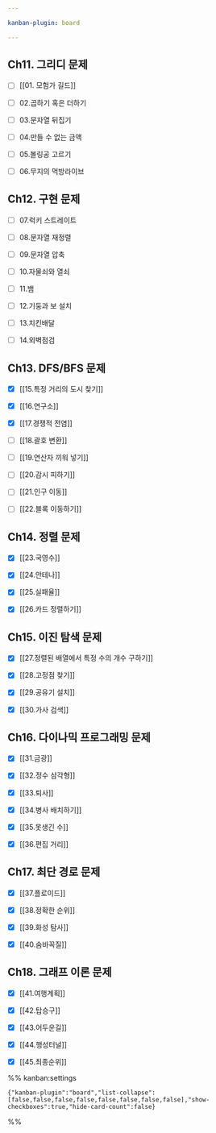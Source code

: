 ```yaml
---

kanban-plugin: board

---
```


## Ch11. 그리디 문제

- [ ] [[01. 모험가 길드]]
- [ ] 02.곱하기 혹은 더하기
- [ ] 03.문자열 뒤집기
- [ ] 04.만들 수 없는 금액
- [ ] 05.볼링공 고르기
- [ ] 06.무지의 먹방라이브


## Ch12. 구현 문제

- [ ] 07.럭키 스트레이트
- [ ] 08.문자열 재정렬
- [ ] 09.문자열 압축
- [ ] 10.자물쇠와 열쇠
- [ ] 11.뱀
- [ ] 12.기둥과 보 설치
- [ ] 13.치킨배달
- [ ] 14.외벽점검


## Ch13. DFS/BFS 문제

- [x] [[15.특정 거리의 도시 찾기]]
- [x] [[16.연구소]]
- [x] [[17.경쟁적 전염]]
- [ ] [[18.괄호 변환]]
- [ ] [[19.연산자 끼워 넣기]]
- [ ] [[20.감시 피하기]]
- [ ] [[21.인구 이동]]
- [ ] [[22.블록 이동하기]]


## Ch14. 정렬 문제

- [x] [[23.국영수]]
- [x] [[24.안테나]]
- [x] [[25.실패율]]
- [x] [[26.카드 정렬하기]]


## Ch15. 이진 탐색 문제

- [x] [[27.정렬된 배열에서 특정 수의 개수 구하기]]
- [x] [[28.고정점 찾기]]
- [x] [[29.공유기 설치]]
- [x] [[30.가사 검색]]


## Ch16. 다이나믹 프로그래밍 문제

- [x] [[31.금광]]
- [x] [[32.정수 삼각형]]
- [x] [[33.퇴사]]
- [x] [[34.병사 배치하기]]
- [x] [[35.못생긴 수]]
- [x] [[36.편집 거리]]


## Ch17. 최단 경로 문제

- [x] [[37.플로이드]]
- [x] [[38.정확한 순위]]
- [x] [[39.화성 탐사]]
- [x] [[40.숨바꼭질]]


## Ch18. 그래프 이론 문제

- [x] [[41.여행계획]]
- [x] [[42.탑승구]]
- [x] [[43.어두운길]]
- [x] [[44.행성터널]]
- [x] [[45.최종순위]]




%% kanban:settings
```
{"kanban-plugin":"board","list-collapse":[false,false,false,false,false,false,false,false],"show-checkboxes":true,"hide-card-count":false}
```
%%